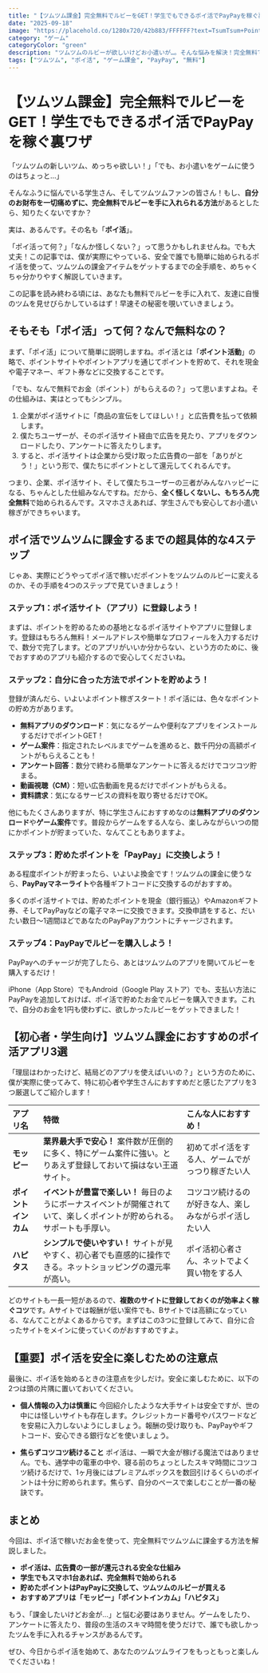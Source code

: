 ```yaml
---
title: "【ツムツム課金】完全無料でルビーをGET！学生でもできるポイ活でPayPayを稼ぐ裏ワザ"
date: "2025-09-18"
image: "https://placehold.co/1280x720/42b883/FFFFFF?text=TsumTsum+Point"
category: "ゲーム"
categoryColor: "green"
description: "ツムツムのルビーが欲しいけどお小遣いが…。そんな悩みを解決！完全無料で、しかも学生でも安全にできる「ポイ活」で課金アイテムをゲットする方法を、具体的な手順とおすすめアプリを交えて徹底解説します。"
tags: ["ツムツム", "ポイ活", "ゲーム課金", "PayPay", "無料"]
---
```


# 【ツムツム課金】完全無料でルビーをGET！学生でもできるポイ活でPayPayを稼ぐ裏ワザ

「ツムツムの新しいツム、めっちゃ欲しい！」「でも、お小遣いをゲームに使うのはちょっと…」

そんなふうに悩んでいる学生さん、そしてツムツムファンの皆さん！もし、**自分のお財布を一切痛めずに、完全無料でルビーを手に入れられる方法**があるとしたら、知りたくないですか？

実は、あるんです。その名も「**ポイ活**」。

「ポイ活って何？」「なんか怪しくない？」って思うかもしれませんね。でも大丈夫！この記事では、僕が実際にやっている、安全で誰でも簡単に始められるポイ活を使って、ツムツムの課金アイテムをゲットするまでの全手順を、めちゃくちゃ分かりやすく解説していきます。

この記事を読み終わる頃には、あなたも無料でルビーを手に入れて、友達に自慢のツムを見せびらかしているはず！早速その秘密を覗いていきましょう。

## そもそも「ポイ活」って何？なんで無料なの？

まず、「ポイ活」について簡単に説明しますね。ポイ活とは「**ポイント活動**」の略で、ポイントサイトやポイントアプリを通じてポイントを貯めて、それを現金や電子マネー、ギフト券などに交換することです。

「でも、なんで無料でお金（ポイント）がもらえるの？」って思いますよね。その仕組みは、実はとってもシンプル。

1.  企業がポイ活サイトに「商品の宣伝をしてほしい！」と広告費を払って依頼します。
2.  僕たちユーザーが、そのポイ活サイト経由で広告を見たり、アプリをダウンロードしたり、アンケートに答えたりします。
3.  すると、ポイ活サイトは企業から受け取った広告費の一部を「ありがとう！」という形で、僕たちにポイントとして還元してくれるんです。

つまり、企業、ポイ活サイト、そして僕たちユーザーの三者がみんなハッピーになる、ちゃんとした仕組みなんですね。だから、**全く怪しくないし、もちろん完全無料**で始められるんです。スマホさえあれば、学生さんでも安心してお小遣い稼ぎができちゃいます。

## ポイ活でツムツムに課金するまでの超具体的な4ステップ

じゃあ、実際にどうやってポイ活で稼いだポイントをツムツムのルビーに変えるのか、その手順を4つのステップで見ていきましょう！

### ステップ1：ポイ活サイト（アプリ）に登録しよう！

まずは、ポイントを貯めるための基地となるポイ活サイトやアプリに登録します。登録はもちろん無料！メールアドレスや簡単なプロフィールを入力するだけで、数分で完了します。どのアプリがいいか分からない、という方のために、後でおすすめのアプリも紹介するので安心してくださいね。

### ステップ2：自分に合った方法でポイントを貯めよう！

登録が済んだら、いよいよポイント稼ぎスタート！ポイ活には、色々なポイントの貯め方があります。

* **無料アプリのダウンロード**：気になるゲームや便利なアプリをインストールするだけでポイントGET！
* **ゲーム案件**：指定されたレベルまでゲームを進めると、数千円分の高額ポイントがもらえることも！
* **アンケート回答**：数分で終わる簡単なアンケートに答えるだけでコツコツ貯まる。
* **動画視聴（CM）**：短い広告動画を見るだけでポイントがもらえる。
* **資料請求**：気になるサービスの資料を取り寄せるだけでOK。

他にもたくさんありますが、特に学生さんにおすすめなのは**無料アプリのダウンロード**や**ゲーム案件**です。普段からゲームをする人なら、楽しみながらいつの間にかポイントが貯まっていた、なんてこともありますよ。

### ステップ3：貯めたポイントを「PayPay」に交換しよう！

ある程度ポイントが貯まったら、いよいよ換金です！ツムツムの課金に使うなら、**PayPayマネーライト**や各種ギフトコードに交換するのがおすすめ。

多くのポイ活サイトでは、貯めたポイントを現金（銀行振込）やAmazonギフト券、そしてPayPayなどの電子マネーに交換できます。交換申請をすると、だいたい数日〜1週間ほどであなたのPayPayアカウントにチャージされます。

### ステップ4：PayPayでルビーを購入しよう！

PayPayへのチャージが完了したら、あとはツムツムのアプリを開いてルビーを購入するだけ！

iPhone（App Store）でもAndroid（Google Play ストア）でも、支払い方法にPayPayを追加しておけば、ポイ活で貯めたお金でルビーを購入できます。これで、自分のお金を1円も使わずに、欲しかったルビーをゲットできました！

## 【初心者・学生向け】ツムツム課金におすすめのポイ活アプリ3選

「理屈はわかったけど、結局どのアプリを使えばいいの？」という方のために、僕が実際に使ってみて、特に初心者や学生さんにおすすめだと感じたアプリを3つ厳選してご紹介します！

| アプリ名 | 特徴 | こんな人におすすめ！ |
| :--- | :--- | :--- |
| **モッピー** | **業界最大手で安心！** 案件数が圧倒的に多く、特にゲーム案件に強い。とりあえず登録しておいて損はない王道サイト。 | 初めてポイ活をする人、ゲームでがっつり稼ぎたい人 |
| **ポイントインカム** | **イベントが豊富で楽しい！** 毎日のようにボーナスイベントが開催されていて、楽しくポイントが貯められる。サポートも手厚い。 | コツコツ続けるのが好きな人、楽しみながらポイ活したい人 |
| **ハピタス** | **シンプルで使いやすい！** サイトが見やすく、初心者でも直感的に操作できる。ネットショッピングの還元率が高い。 | ポイ活初心者さん、ネットでよく買い物をする人 |

どのサイトも一長一短があるので、**複数のサイトに登録しておくのが効率よく稼ぐコツ**です。Aサイトでは報酬が低い案件でも、Bサイトでは高額になっている、なんてことがよくあるからです。まずはこの3つに登録してみて、自分に合ったサイトをメインに使っていくのがおすすめですよ。

## 【重要】ポイ活を安全に楽しむための注意点

最後に、ポイ活を始めるときの注意点を少しだけ。安全に楽しむために、以下の2つは頭の片隅に置いておいてください。

* **個人情報の入力は慎重に**
    今回紹介したような大手サイトは安全ですが、世の中には怪しいサイトも存在します。クレジットカード番号やパスワードなどを安易に入力しないようにしましょう。報酬の受け取りも、PayPayやギフトコード、安心できる銀行などを使いましょう。

* **焦らずコツコツ続けること**
    ポイ活は、一瞬で大金が稼げる魔法ではありません。でも、通学中の電車の中や、寝る前のちょっとしたスキマ時間にコツコツ続けるだけで、1ヶ月後にはプレミアムボックスを数回引けるくらいのポイントは十分に貯められます。焦らず、自分のペースで楽しむことが一番の秘訣です。

## まとめ

今回は、ポイ活で稼いだお金を使って、完全無料でツムツムに課金する方法を解説しました。

* **ポイ活は、広告費の一部が還元される安全な仕組み**
* **学生でもスマホ1台あれば、完全無料で始められる**
* **貯めたポイントはPayPayに交換して、ツムツムのルビーが買える**
* **おすすめアプリは「モッピー」「ポイントインカム」「ハピタス」**

もう、「課金したいけどお金が…」と悩む必要はありません。ゲームをしたり、アンケートに答えたり、普段の生活のスキマ時間を使うだけで、誰でも欲しかったツムを手に入れるチャンスがあるんです。

ぜひ、今日からポイ活を始めて、あなたのツムツムライフをもっともっと楽しんでくださいね！
